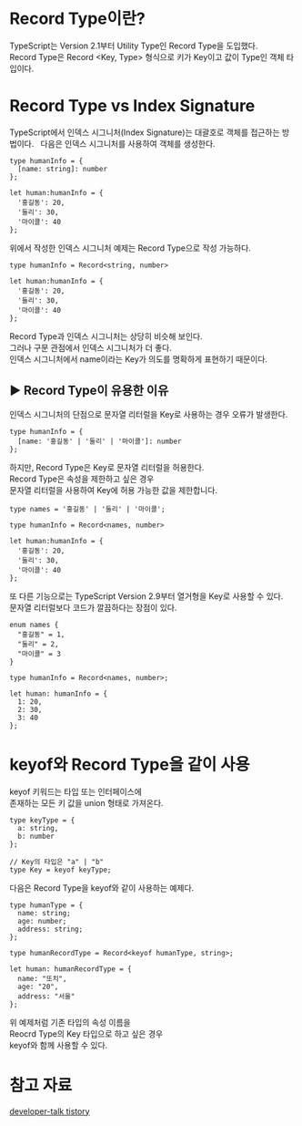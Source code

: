 # Record Type이란?
TypeScript는 Version 2.1부터 Utility Type인 Record Type을 도입했다.  
Record Type은  Record <Key, Type> 형식으로 키가 Key이고 값이 Type인 객체 타입이다.
 
 
# Record Type vs Index Signature
TypeScript에서 인덱스 시그니처(Index Signature)는 대괄호로 객체를 접근하는 방법이다.
 
다음은 인덱스 시그니처를 사용하여 객체를 생성한다.  

```tsx
type humanInfo = { 
  [name: string]: number 
};

let human:humanInfo = {
  '홍길동': 20,
  '둘리': 30,
  '마이콜': 40
};
```

위에서 작성한 인덱스 시그니처 예제는 Record Type으로 작성 가능하다.

```tsx
type humanInfo = Record<string, number>

let human:humanInfo = {
  '홍길동': 20,
  '둘리': 30,
  '마이콜': 40
};
```

Record Type과 인덱스 시그니처는 상당히 비슷해 보인다.   
그러나 구문 관점에서 인덱스 시그니처가 더 좋다.  
인덱스 시그니처에서 name이라는 Key가 의도를 명확하게 표현하기 때문이다.
            
## ▶ Record Type이 유용한 이유
인덱스 시그니처의 단점으로 문자열 리터럴을 Key로 사용하는 경우 오류가 발생한다.

```tsx
type humanInfo = { 
  [name: '홍길동' | '둘리' | '마이콜']: number 
};
```
하지만, Record Type은 Key로 문자열 리터럴을 허용한다.    
Record Type은 속성을 제한하고 싶은 경우  
문자열 리터럴을 사용하여 Key에 허용 가능한 값을 제한합니다.  

```tsx
type names = '홍길동' | '둘리' | '마이콜';

type humanInfo = Record<names, number>

let human:humanInfo = {
  '홍길동': 20,
  '둘리': 30,
  '마이콜': 40
};
```

또 다른 기능으로는 TypeScript Version 2.9부터 열거형을 Key로 사용할 수 있다.   
문자열 리터럴보다 코드가 깔끔하다는 장점이 있다.

```tsx
enum names {
  "홍길동" = 1,
  "둘리" = 2,
  "마이콜" = 3
}

type humanInfo = Record<names, number>;

let human: humanInfo = {
  1: 20,
  2: 30,
  3: 40
};
```

# keyof와 Record Type을 같이 사용
keyof 키워드는 타입 또는 인터페이스에  
존재하는 모든 키 값을 union 형태로 가져온다.

```tsx
type keyType = {
  a: string,
  b: number
};

// Key의 타입은 "a" | "b"
type Key = keyof keyType;
```

다음은 Record Type을 keyof와 같이 사용하는 예제다.

```tsx
type humanType = {
  name: string;
  age: number;
  address: string;
};

type humanRecordType = Record<keyof humanType, string>;

let human: humanRecordType = {
  name: "또치",
  age: "20",
  address: "서울"
};
```

위 예제처럼 기존 타입의 속성 이름을   
Reocrd Type의 Key 타입으로 하고 싶은 경우    
keyof와 함께 사용할 수 있다.


# 참고 자료
[developer-talk tistory](https://developer-talk.tistory.com/296)
